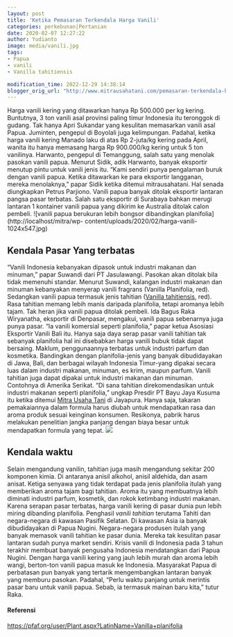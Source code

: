 ```yaml
---
layout: post
title: 'Ketika Pemasaran Terkendala Harga Vanili'
categories: perkebunan|Pertanian
date: 2020-02-07 12:27:22
author: Yudianto
image: media/vanili.jpg
tags:
- Papua
- vanili
- Vanilla tahitiensis

modification_time: 2022-12-29 14:38:14
blogger_orig_url: "http://www.mitrausahatani.com/pemasaran-terkendala-harga-vanili.html"
---
```


Harga vanili kering yang ditawarkan hanya Rp 500.000 per kg kering. Buntutnya,
3 ton vanili asal provinsi paling timur Indonesia itu teronggok di gudang. Tak
hanya Apri Sukandar yang kesulitan memasarkan vanili asal Papua. Juminten,
pengepul di Boyolali juga kelimpungan. Padahal, ketika harga vanili kering
Manado laku di atas Rp 2-juta/kg kering pada April, wanita itu hanya memasang
harga Rp 900.000/kg kering untuk 5 ton vanilinya. Harwanto, pengepul di
Temanggung, salah satu yang menolak pasokan vanili papua. Menurut Sidik, adik
Harwanto, banyak eksportir menutup pintu untuk vanili jenis itu. “Kami sendiri
punya pengalaman buruk dengan vanili papua. Ketika ditawarkan ke para
eksportir langganan, mereka menolaknya,” papar Sidik ketika ditemui
mitrausahatani. Hal senada diungkapkan Petrus Parjiono. Vanili papua banyak
ditolak eksportir lantaran pangsa pasar terbatas. Salah satu eksportir di
Surabaya bahkan merugi lantaran 1 kontainer vanili papua yang dikirim ke
Australia ditolak calon pembeli. ![vanili papua berukuran lebih bongsor
dibandingkan planifolia](http://localhost/mitra/wp-
content/uploads/2020/02/harga-vanili-1024x547.jpg)

## Kendala Pasar Yang terbatas

“Vanili Indonesia kebanyakan dipasok untuk industri makanan dan minuman,”
papar Suwandi dari PT Jasulawangi. Pasokan akan ditolak bila tidak memenuhi
standar. Menurut Suwandi, kalangan industri makanan dan minuman kebanyakan
menyerap vanili fragrans (Vanilla Planifolia, red). Sedangkan vanili papua
termasuk jenis tahitian ([Vanilla
tahitiensis](https://www.researchgate.net/publication/38087654_Evaluation_of_Chemical_Variability_of_Cured_Vanilla_Beans_Vanilla_tahitensis_and_Vanilla_planifolia),
red). Rasa tahitian memang lebih manis daripada planifolia, tetapi aromanya
lebih tajam. Tak heran jika vanili papua ditolak pembeli. Ida Bagus Raka
Wiryanatha, eksportir di Denpasar, mengakui, vanili papua sebenarnya juga
punya pasar. “Ia vanili komersial seperti planifolia,” papar ketua Asosiasi
Eksportir Vanili Bali itu. Hanya saja daya serap pasar vanili tahitian tak
sebanyak planifolia hal ini disebabkan harga vanili bubuk tidak dapat
bersaing. Maklum, penggunaannya terbatas untuk industri parfum dan kosmetika.
Bandingkan dengan planifolia-jenis yang banyak dibudidayakan di Jawa, Bali,
dan berbagai wilayah Indonesia Timur-yang dipakai secara luas dalam industri
makanan, minuman, es krim, maupun parfum. Vanili tahitian juga dapat dipakai
untuk industri makanan dan minuman. Contohnya di Amerika Serikat. “Di sana
tahitian direkomendasikan untuk industri makanan seperti planifolia,” ungkap
Presdir PT Bayu Jaya Kusuma itu ketika ditemui [Mitra Usaha
Tani](https://www.mitrausahatani.com) di Jayapura. Hanya saja, takaran pemakaiannya
dalam formula harus diubah untuk mendapatkan rasa dan aroma produk sesuai
keinginan konsumen. Resikonya, pabrik harus melakukan penelitian jangka
panjang dengan biaya besar untuk mendapatkan formula yang tepat.
![](http://localhost/mitra/wp-content/uploads/2020/02/budidaya-1024x546.jpg)

## Kendala waktu

Selain mengandung vanilin, tahitian juga masih mengandung sekitar 200 komponen
kimia. Di antaranya anisil alkohol, anisil aldehida, dan asam anisat. Ketiga
senyawa yang tidak terdapat pada jenis planifolia itulah yang memberikan aroma
tajam bagi tahitian. Aroma itu yang membuatnya lebih diminati industri parfum,
kosmetik, dan rokok ketimbang industri makanan. Karena serapan pasar terbatas,
harga vanili kering di pasar dunia pun lebih miring dibanding planifolia.
Penghasil _vanili tahitian_ terutama Tahiti dan negara-negara di kawasan
Pasifik Selatan. Di kawasan Asia ia banyak dibudidayakan di Papua Nugini.
Negara-negara produsen itulah yang banyak memasok vanili tahitian ke pasar
dunia. Mereka tak kesulitan pasar lantaran sudah punya market sendiri. Krisis
vanili di Indonesia pada 3 tahun terakhir membuat banyak pengusaha Indonesia
mendatangkan dari Papua Nugini. Dengan harga vanili kering yang jauh lebih
murah dan aroma lebih wangi, berton-ton vanili papua masuk ke Indonesia.
Masyarakat Papua di perbatasan pun banyak yang tertarik mengembangkan lantaran
banyak yang memburu pasokan. Padahal, “Perlu waktu panjang untuk merintis
pasar baru untuk vanili papua. Sebab, ia termasuk mainan baru kita,” tutur
Raka.

#### Referensi

<https://pfaf.org/user/Plant.aspx?LatinName=Vanilla+planifolia>


